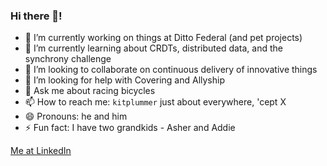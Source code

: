 ### Hi there 👋!

<!--
**kitplummer/kitplummer** is a ✨ _special_ ✨ repository because its `README.md` (this file) appears on your GitHub profile.

Here are some ideas to get you started:
-->

- 🔭 I’m currently working on things at Ditto Federal (and pet projects)
- 🌱 I’m currently learning about CRDTs, distributed data, and the synchrony challenge
- 👯 I’m looking to collaborate on continuous delivery of innovative things
- 🤔 I’m looking for help with Covering and Allyship
- 💬 Ask me about racing bicycles
- 📫 How to reach me: `kitplummer` just about everywhere, 'cept X
- 😄 Pronouns: he and him
- ⚡ Fun fact: I have two grandkids - Asher and Addie

[Me at LinkedIn](https://linkedin.com/in/kitplummer)
